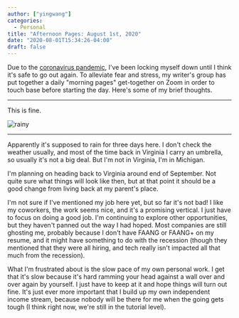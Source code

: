 ```yaml
---
author: ["yingwang"]
categories:
  - Personal
title: "Afternoon Pages: August 1st, 2020"
date: "2020-08-01T15:34:26-04:00"
draft: false
---
```


Due to the [coronavirus
pandemic](https://en.wikipedia.org/wiki/2019-20_coronavirus_pandemic), I've been
locking myself down until I think it's safe to go out again. To alleviate fear
and stress, my writer's group has put together a daily "morning pages"
get-together on Zoom in order to touch base before starting the day. Here's some
of my brief thoughts.

---

This is fine.

![rainy](/img/posts/2020/08/01/afternoon_pages.png)

---

Apparently it's supposed to rain for three days here. I don't check the weather
usually, and most of the time back in Virginia I carry an umbrella, so usually
it's not a big deal. But I'm not in Virginia, I'm in Michigan.

I'm planning on heading back to Virginia around end of September. Not quite sure
what things will look like then, but at that point it should be a good change
from living back at my parent's place.

I'm not sure if I've mentioned my job here yet, but so far it's not bad! I like
my coworkers, the work seems nice, and it's a promising vertical. I just have to
focus on doing a good job. I'm continuing to explore other opportunities, but
they haven't panned out the way I had hoped. Most companies are still ghosting
me, probably because I don't have FAANG or FAANG+ on my resume, and it might
have something to do with the recession (though they mentioned that they were
all hiring, and tech really isn't impacted all that much from the recession).

What I'm frustrated about is the slow pace of my own personal work. I get that
it's slow because it's hard ramming your head against a wall over and over again
by yourself. I just have to keep at it and hope things will turn out fine. It's
just ever more important that I build up my own independent income stream,
because nobody will be there for me when the going gets tough (I think right
now, we're still in the tutorial level).
